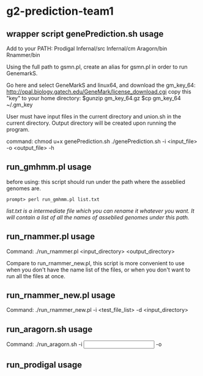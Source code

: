 # g2-prediction-team1

## wrapper script genePrediction.sh usage
Add to your PATH:
Prodigal
Infernal/src
Infernal/cm
Aragorn/bin
Rnammer/bin

Using the full path to gsmn.pl, create an alias for gsmn.pl in order to run GenemarkS.

Go here and select GeneMarkS and linux64, and download the gm_key_64: http://opal.biology.gatech.edu/GeneMark/license_download.cgi
copy this "key" to your home directory: 
$gunzip gm_key_64.gz
$cp gm_key_64 ~/.gm_key

User must have input files in the current directory and union.sh in the current directory. Output directory will be created upon running the program.

command:
chmod u+x genePrediction.sh
./genePrediction.sh -i <input_file> -o <output_file> -h <help>


## run_gmhmm.pl usage
before using:
this script should run under the path where the asseblied genomes are.

`prompt> perl run_gmhmm.pl list.txt`

*list.txt is a intermediate file which you can rename it whatever you want. It will contain a list of all the names of asseblied genomes under this path.*


## run_rnammer.pl usage
Command:
./run_rnammer.pl <input_directory> <output_directory> <number of input files you want to run>

Compare to run_rnammer_new.pl, this script is more convenient to use when you don't have the name list of the files, or when you don't want to run all the files at once.

## run_rnammer_new.pl usage
Command:
./run_rnammer_new.pl -i <test_file_list> -d <input_directory>

## run_aragorn.sh usage
Command:
./run_aragorn.sh -i <input directory> -o <output directory>

## run_prodigal usage
